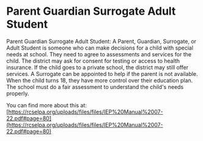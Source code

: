# Parent Guardian Surrogate Adult Student
Parent Guardian Surrogate Adult Student: A Parent, Guardian, Surrogate, or Adult Student is someone who can make decisions for a child with special needs at school. They need to agree to assessments and services for the child. The district may ask for consent for testing or access to health insurance. If the child goes to a private school, the district may still offer services. A Surrogate can be appointed to help if the parent is not available. When the child turns 18, they have more control over their education plan. The school must do a fair assessment to understand the child's needs properly.

You can find more about this at: [https://rcselpa.org/uploads/files/files/IEP%20Manual%2007-22.pdf#page=80](https://rcselpa.org/uploads/files/files/IEP%20Manual%2007-22.pdf#page=80)

